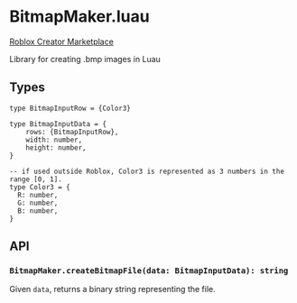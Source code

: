 # BitmapMaker.luau

[Roblox Creator Marketplace](https://create.roblox.com/marketplace/asset/15399657068/BitmapMaker)

Library for creating .bmp images in Luau

## Types

```luau
type BitmapInputRow = {Color3}

type BitmapInputData = {
	rows: {BitmapInputRow},
	width: number,
	height: number,
}

-- if used outside Roblox, Color3 is represented as 3 numbers in the range [0, 1]. 
type Color3 = {
  R: number,
  G: number,
  B: number,
}
```

## API

### `BitmapMaker.createBitmapFile(data: BitmapInputData): string`

Given `data`, returns a binary string representing the file. 
